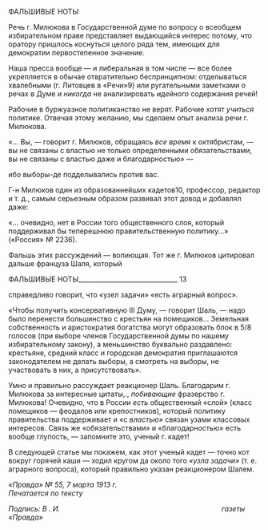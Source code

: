 ФАЛЬШИВЫЕ НОТЫ

Речь г. Милюкова в Государственной думе по вопросу о всеобщем избирательном праве представляет выдающийся интерес потому, что оратору пришлось коснуться це­лого ряда тем, имеющих для демократии первостепенное значение.

Наша пресса вообще — и либеральная в том числе — все более укрепляется в обы­чае отвратительно беспринципном: отделываться хвалебными (г. Литовцев в «Речи»9) или ругательными заметками о речах в Думе и _никогда_ не анализировать _идейного_ со­держания речей!

Рабочие в буржуазное политиканство не верят. Рабочие хотят _учиться_ политике. От­вечая этому желанию, мы сделаем опыт анализа речи г. Милюкова.

«... Вы, — говорит г. Милюков, обращаясь _все время_ к октябристам, — вы не связаны с властью не только определенными обязательствами, вы не связаны с властью даже и благодарностью» —

ибо выборы-де подделывались против вас.

Г-н Милюков один из образованнейших кадетов10, профессор, редактор и т. д., са­мым серьезным образом развивал этот довод и добавлял даже:

«... очевидно, нет в России того общественного слоя, который поддерживал бы теперешнюю прави­тельственную политику...» («Россия» № 2236).

Фальшь этих рассуждений — вопиющая. Тот же г. Милюков цитировал дальше француза Шаля, который

  

ФАЛЬШИВЫЕ НОТЫ_______________________________ 13

справедливо говорит, что «узел задачи» «есть аграрный вопрос».

«Чтобы получить консервативную III Думу, — говорит Шаль, — надо было перенести большинство с крестьян на помещиков... Земельная собственность и аристократия богатства могут образовать блок в 5/8 голосов (при выборе членов Государственной думы по нашему избирательному закону), а меньшинство буквально раздавлено: крестьяне, средний класс и городская демократия приглашаются законодателем не делать выборы, а смотреть на выборы, не участвовать в них, а присутствовать».

Умно и правильно рассуждает реакционер Шаль. Благодарим г. Милюкова за инте­ресные цитаты,., _побивающие_ фразерство г. Милюкова! Очевидно, что в России _есть_ общественный «слой» (класс помещиков — феодалов или крепостников), который по­литику правительства поддерживает и «с _властью»_ связан узами классовых интересов. Связь же «обязательствами» и «благодарностью» есть вообще глупость, — запомните это, ученый г. кадет!

В следующей статье мы покажем, как этот ученый кадет — точно кот вокруг горя­чей каши — ходил кругом да около того _«узла задачи»_ (т. е. аграрного вопроса), кото­рый правильно указан реакционером Шалем.

_«Правда» № 55, 7 марта 1913 г.                                                            Печатается по тексту_

_Подпись: В . И.                                                                                  газеты «Правда»_